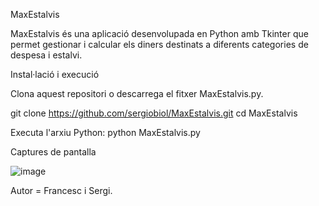 MaxEstalvis

MaxEstalvis és una aplicació desenvolupada en Python amb Tkinter que permet gestionar i calcular els diners destinats a diferents categories de despesa i estalvi.

Instal·lació i execució

Clona aquest repositori o descarrega el fitxer MaxEstalvis.py.

git clone https://github.com/sergiobiol/MaxEstalvis.git
cd MaxEstalvis

Executa l'arxiu Python: python MaxEstalvis.py

Captures de pantalla

![image](https://github.com/user-attachments/assets/0a3f290c-5f84-4254-902e-705d6c3adc39)


Autor = Francesc i Sergi.

